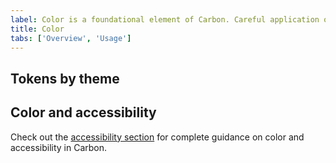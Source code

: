 ```yaml
---
label: Color is a foundational element of Carbon. Careful application of color drives consistency, engagement, and focus for all user interfaces.
title: Color
tabs: ['Overview', 'Usage']
---
```


## Tokens by theme

<color-token-table></color-token-table>

## Color and accessibility

Check out the [accessibility section](/guidelines/accessibility/color) for complete guidance on color and accessibility in Carbon.
